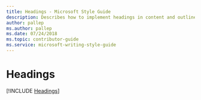 ```yaml
---
title: Headings - Microsoft Style Guide
description: Describes how to implement headings in content and outlines how to write, format, use run-in headings, and provides multiple example headings.
author: pallep
ms.author: pallep
ms.date: 07/24/2018
ms.topic: contributor-guide
ms.service: microsoft-writing-style-guide
---
```


# Headings

[!INCLUDE [Headings](~/../includes/headings.md)]